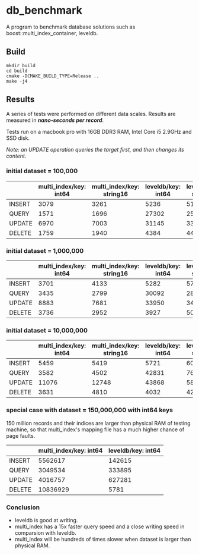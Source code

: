 # db_benchmark

A program to benchmark database solutions such as boost::multi_index_container, leveldb.

## Build

```shell
mkdir build
cd build
cmake -DCMAKE_BUILD_TYPE=Release ..
make -j4
```

## Results

A series of tests were performed on different data scales. Results are measured in ***nano-seconds per record***.

Tests run on a macbook pro with 16GB DDR3 RAM, Intel Core i5 2.9GHz and SSD disk.

*Note: an UPDATE operation queries the target first, and then changes its content.*

### initial dataset = 100,000

|             | multi_index/key: int64 | multi_index/key: string16 | leveldb/key: int64 | leveldb/key: string16 |
| ----------- | ---------------------- | ------------------------- | ------------------ | --------------------- |
| INSERT      | 3079                   | 3261                      | 5236               | 5166                  |
| QUERY       | 1571                   | 1696                      | 27302              | 25099                 |
| UPDATE      | 6970                   | 7003                      | 31145              | 33361                 |
| DELETE      | 1759                   | 1940                      | 4384               | 4476                  |

### initial dataset = 1,000,000

|             | multi_index/key: int64 | multi_index/key: string16 | leveldb/key: int64 | leveldb/key: string16 |
| ----------- | ---------------------- | ------------------------- | ------------------ | --------------------- |
| INSERT      | 3701                   | 4133                      | 5282               | 5728                  |
| QUERY       | 3435                   | 2799                      | 30092              | 28922                 |
| UPDATE      | 8883                   | 7681                      | 33950              | 34580                 |
| DELETE      | 3736                   | 2952                      | 3927               | 5034                  |

### initial dataset = 10,000,000

|             | multi_index/key: int64 | multi_index/key: string16 | leveldb/key: int64 | leveldb/key: string16 |
| ----------- | ---------------------- | ------------------------- | ------------------ | --------------------- |
| INSERT      | 5459                   | 5419                      | 5721               | 6031                  |
| QUERY       | 3582                   | 4502                      | 42831              | 76946                 |
| UPDATE      | 11076                  | 12748                     | 43868              | 58680                 |
| DELETE      | 3631                   | 4810                      | 4032               | 4205                  |

### special case with dataset = 150,000,000 with int64 keys

150 million records and their indices are larger than physical RAM of testing machine, so that multi_index's mapping file has a much higher chance of page faults.

|             | multi_index/key: int64 | leveldb/key: int64 |
| ----------- | ---------------------- | -------------------|
| INSERT      | 5562617                | 142615             |
| QUERY       | 3049534                | 333895             |
| UPDATE      | 4016757                | 627281             |
| DELETE      | 10836929               | 5781               |

### Conclusion

- leveldb is good at writing.
- multi_index has a 15x faster query speed and a close writing speed in comparsion with leveldb.
- multi_index will be hundreds of times slower when dataset is larger than physical RAM.

